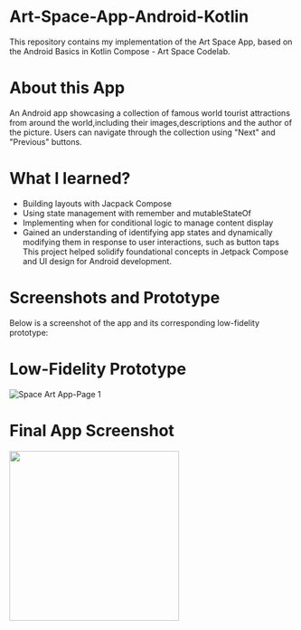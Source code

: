 # Art-Space-App-Android-Kotlin
This repository contains my implementation of the Art Space App, based on the Android Basics in Kotlin Compose - Art Space Codelab.
# About this App
An Android app showcasing a collection of famous world tourist attractions from around the world,including their images,descriptions and the author of the picture.
Users can navigate through the collection using "Next" and "Previous" buttons.
# What I learned?
   * Building layouts with Jacpack Compose
   * Using state management with remember and mutableStateOf
   * Implementing when for conditional logic to manage content display
   * Gained an understanding of identifying app states and dynamically modifying them in response to user interactions, such as button taps
This project helped solidify foundational concepts in Jetpack Compose and UI design for Android development.
# Screenshots and Prototype
Below is a screenshot of the app and its corresponding low-fidelity prototype:
# Low-Fidelity Prototype
![Space Art App-Page 1](https://github.com/user-attachments/assets/3af5fe39-7db6-4f27-917f-39a179bbceda)
# Final App Screenshot
<img src ="https://github.com/user-attachments/assets/1b311aba-b6f6-4bf1-92f6-d0fc762f9755" width ="300">


